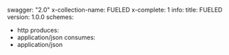 swagger: "2.0"
x-collection-name: FUELED
x-complete: 1
info:
  title: FUELED
  version: 1.0.0
schemes:
- http
produces:
- application/json
consumes:
- application/json